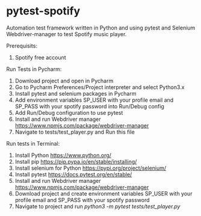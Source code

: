 # pytest-spotify
Automation test framework written in Python and using pytest and Selenium Webdriver-manager to test Spotify music player.

Prerequisits:
1. Spotify free account

Run Tests in Pycharm:
1. Download project and open in Pycharm
2. Go to Pycharm Preferences/Project interpreter and select Python3.x 
3. Install pytest and selenium packages in Pycharm
4. Add environment variables SP_USER with your profile email and SP_PASS with your spotify password into Run/Debug config
5. Add Run/Debug configuration to use pytest 
5. Install and run Webdriver manager https://www.npmjs.com/package/webdriver-manager
6. Navigate to tests/test_player.py and Run this file

Run tests in Terminal:
1. Install Python https://www.python.org/
2. Install pip https://pip.pypa.io/en/stable/installing/
3. Install selenium for Python https://pypi.org/project/selenium/ 
4. Install pytest https://docs.pytest.org/en/stable/
5. Install and run Webdriver manager https://www.npmjs.com/package/webdriver-manager
6. Download project and create environment variables SP_USER with your profile email and SP_PASS with your spotify password
7. Navigate to project and run *python3 -m pytest tests/test_player.py*
